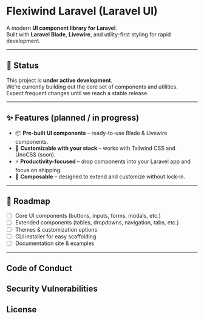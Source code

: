 # Flexiwind Laravel (Laravel UI)

A modern **UI component library for Laravel**.  
Built with **Laravel Blade**, **Livewire**, and utility-first styling for rapid development.

---

## 🚧 Status

This project is **under active development**.  
We’re currently building out the core set of components and utilities.  
Expect frequent changes until we reach a stable release.

---

## ✨ Features (planned / in progress)

- 📦 **Pre-built UI components** – ready-to-use Blade & Livewire components.
- 🎨 **Customizable with your stack** – works with Tailwind CSS and UnoCSS (soon).
- ⚡ **Productivity-focused** – drop components into your Laravel app and focus on shipping.
- 🧩 **Composable** – designed to extend and customize without lock-in.

---

## 📖 Roadmap

- [ ] Core UI components (buttons, inputs, forms, modals, etc.)
- [ ] Extended components (tables, dropdowns, navigation, tabs, etc.)
- [ ] Themes & customization options
- [ ] CLI installer for easy scaffolding
- [ ] Documentation site & examples

---


## Code of Conduct


## Security Vulnerabilities


## License